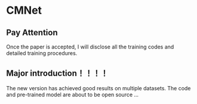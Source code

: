 # CMNet

## Pay Attention
Once the paper is accepted, I will disclose all the training codes and detailed training procedures.

## Major introduction！！！！
The new version has achieved good results on multiple datasets. The code and pre-trained model are about to be open source ...
